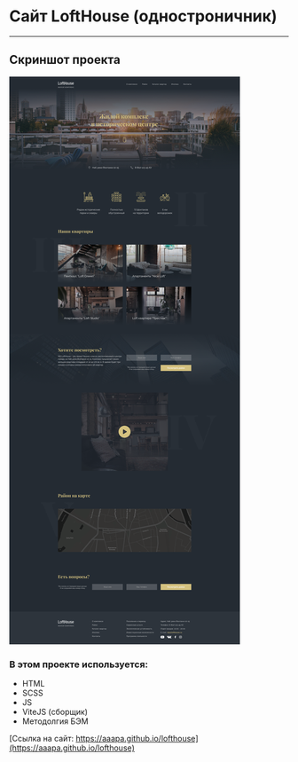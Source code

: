 # Сайт LoftHouse (одностроничник)

-------------------------

## Скриншот проекта

![Скриншот сайта](./screenshots/LoftHouse.png)

### В этом проекте используется:

* HTML
* SCSS
* JS
* ViteJS (сборщик)
* Методолгия БЭМ

[Ссылка на сайт: https://aaapa.github.io/lofthouse](https://aaapa.github.io/lofthouse)
